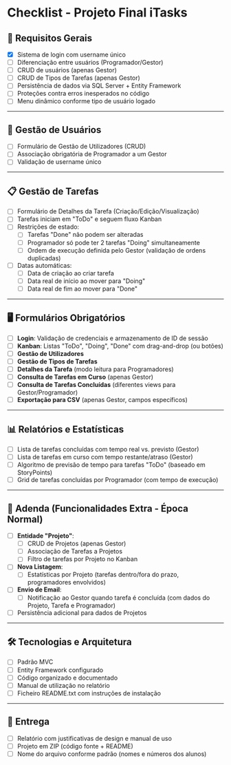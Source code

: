
# Checklist - Projeto Final iTasks

## 📌 **Requisitos Gerais**
- [x] Sistema de login com username único
- [ ] Diferenciação entre usuários (Programador/Gestor)
- [ ] CRUD de usuários (apenas Gestor)
- [ ] CRUD de Tipos de Tarefas (apenas Gestor)
- [ ] Persistência de dados via SQL Server + Entity Framework
- [ ] Proteções contra erros inesperados no código
- [ ] Menu dinâmico conforme tipo de usuário logado

---

## 👥 **Gestão de Usuários**
- [ ] Formulário de Gestão de Utilizadores (CRUD)
- [ ] Associação obrigatória de Programador a um Gestor
- [ ] Validação de username único

---

## 📋 **Gestão de Tarefas**
- [ ] Formulário de Detalhes da Tarefa (Criação/Edição/Visualização)
- [ ] Tarefas iniciam em "ToDo" e seguem fluxo Kanban
- [ ] Restrições de estado:
  - [ ] Tarefas "Done" não podem ser alteradas
  - [ ] Programador só pode ter 2 tarefas "Doing" simultaneamente
  - [ ] Ordem de execução definida pelo Gestor (validação de ordens duplicadas)
- [ ] Datas automáticas:
  - [ ] Data de criação ao criar tarefa
  - [ ] Data real de início ao mover para "Doing"
  - [ ] Data real de fim ao mover para "Done"

---

## 🖥️ **Formulários Obrigatórios**
- [ ] **Login**: Validação de credenciais e armazenamento de ID de sessão
- [ ] **Kanban**: Listas "ToDo", "Doing", "Done" com drag-and-drop (ou botões)
- [ ] **Gestão de Utilizadores**
- [ ] **Gestão de Tipos de Tarefas**
- [ ] **Detalhes da Tarefa** (modo leitura para Programadores)
- [ ] **Consulta de Tarefas em Curso** (apenas Gestor)
- [ ] **Consulta de Tarefas Concluídas** (diferentes views para Gestor/Programador)
- [ ] **Exportação para CSV** (apenas Gestor, campos específicos)

---

## 📊 **Relatórios e Estatísticas**
- [ ] Lista de tarefas concluídas com tempo real vs. previsto (Gestor)
- [ ] Lista de tarefas em curso com tempo restante/atraso (Gestor)
- [ ] Algoritmo de previsão de tempo para tarefas "ToDo" (baseado em StoryPoints)
- [ ] Grid de tarefas concluídas por Programador (com tempo de execução)

---

## 📧 **Adenda (Funcionalidades Extra - Época Normal)**
- [ ] **Entidade "Projeto"**:
  - [ ] CRUD de Projetos (apenas Gestor)
  - [ ] Associação de Tarefas a Projetos
  - [ ] Filtro de tarefas por Projeto no Kanban
- [ ] **Nova Listagem**:
  - [ ] Estatísticas por Projeto (tarefas dentro/fora do prazo, programadores envolvidos)
- [ ] **Envio de Email**:
  - [ ] Notificação ao Gestor quando tarefa é concluída (com dados do Projeto, Tarefa e Programador)
- [ ] Persistência adicional para dados de Projetos

---

## 🛠️ **Tecnologias e Arquitetura**
- [ ] Padrão MVC
- [ ] Entity Framework configurado
- [ ] Código organizado e documentado
- [ ] Manual de utilização no relatório
- [ ] Ficheiro README.txt com instruções de instalação

---

## 📅 **Entrega**
- [ ] Relatório com justificativas de design e manual de uso
- [ ] Projeto em ZIP (código fonte + README)
- [ ] Nome do arquivo conforme padrão (nomes e números dos alunos)
